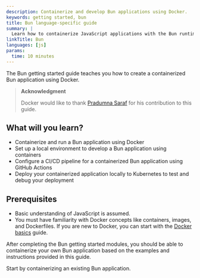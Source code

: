 ```yaml
---
description: Containerize and develop Bun applications using Docker.
keywords: getting started, bun
title: Bun language-specific guide
summary: |
  Learn how to containerize JavaScript applications with the Bun runtime.
linkTitle: Bun
languages: [js]
params:
  time: 10 minutes
---
```


The Bun getting started guide teaches you how to create a containerized Bun application using Docker. 

> **Acknowledgment**
>
> Docker would like to thank [Pradumna Saraf](https://twitter.com/pradumna_saraf) for his contribution to this guide.

## What will you learn?

* Containerize and run a Bun application using Docker
* Set up a local environment to develop a Bun application using containers
* Configure a CI/CD pipeline for a containerized Bun application using GitHub Actions
* Deploy your containerized application locally to Kubernetes to test and debug your deployment

## Prerequisites

- Basic understanding of JavaScript is assumed.
- You must have familiarity with Docker concepts like containers, images, and Dockerfiles. If you are new to Docker, you can start with the [Docker basics](/get-started/docker-concepts/the-basics/what-is-a-container.md) guide.

After completing the Bun getting started modules, you should be able to containerize your own Bun application based on the examples and instructions provided in this guide.

Start by containerizing an existing Bun application.
